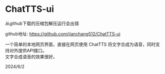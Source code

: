 # ChatTTS-ui

从github下载的压缩包解压运行会出错

github地址: https://github.com/jianchang512/ChatTTS-ui  

一个简单的本地网页界面，直接在网页使用 ChatTTS 将文字合成为语音，同时支持对外提供API接口。  
文字合成语音的效果很好。  


2024/6/2  
